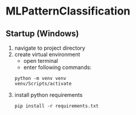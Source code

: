 # MLPatternClassification

## Startup (Windows)
1. navigate to project directory
2. create virtual environment
   * open terminal
   * enter following commands:
    ```
    python -m venv venv
    venv/Scripts/activate
    ```
3. install python requirements
    ```
    pip install -r requirements.txt
    ```